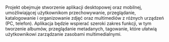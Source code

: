 Projekt obejmuje stworzenie aplikacji desktopowej oraz mobilnej, umożliwiającej użytkownikom przechowywanie, przeglądanie, katalogowanie i organizowanie zdjęć oraz multimediów z różnych urządzeń (PC, telefon). Aplikacja będzie wspierać szeroki zakres funkcji, w tym tworzenie albumów, przeglądanie metadanych, tagowanie, które ułatwią użytkownikowi zarządzanie zasobami multimedialnymi. 
